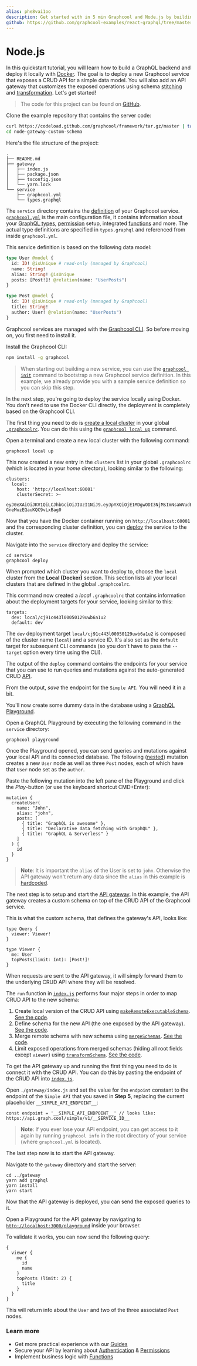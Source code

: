 ```yaml
---
alias: phe8vai1oo
description: Get started with in 5 min Graphcool and Node.js by building a GraphQL backend and deploying it with Docker
github: https://github.com/graphcool-examples/react-graphql/tree/master/quickstart-with-apollo
---
```


# Node.js

In this quickstart tutorial, you will learn how to build a GraphQL backend and deploy it locally with [Docker](https://docker.com/). The goal is to deploy a new Graphcool service that exposes a CRUD API for a simple data model. You will also add an API gateway that customizes the exposed operations using schema [stitching](http://dev.apollodata.com/tools/graphql-tools/schema-stitching.html) and [transformation](https://github.com/graphcool/graphql-transform-schema). Let's get started!

> The code for this project can be found on [GitHub](https://github.com/graphcool/framework/tree/master/examples/node-gateway-custom-schema). 


<Instruction>

Clone the example repository that contains the server code:

```sh
curl https://codeload.github.com/graphcool/framework/tar.gz/master | tar -xz --strip=2 framework-master/examples/node-gateway-custom-schema
cd node-gateway-custom-schema
```

</Instruction>

Here's the file structure of the project:

```(nocopy)
.
├── README.md
├── gateway
│   ├── index.js
│   ├── package.json
│   ├── tsconfig.json
│   └── yarn.lock
└── service
    ├── graphcool.yml
    └── types.graphql
```

The `service` directory contains the [definition](!alias-opheidaix3) of your Graphcool service. [`graphcool.yml`](!alias-foatho8aip) is the main configuration file, it contains information about your [GraphQL types](!alias-eiroozae8u), [permission](!alias-iegoo0heez) setup, integrated [functions](!alias-aiw4aimie9) and more. The actual type definitions are specified in `types.graphql` and referenced from inside `graphcool.yml`.

This service definition is based on the following data model:

```graphql
type User @model {
  id: ID! @isUnique # read-only (managed by Graphcool)
  name: String!
  alias: String! @isUnique
  posts: [Post!]! @relation(name: "UserPosts")
}

type Post @model {
  id: ID! @isUnique # read-only (managed by Graphcool)
  title: String!
  author: User! @relation(name: "UserPosts")
}
```

Graphcool services are managed with the [Graphcool CLI](!alias-zboghez5go). So before moving on, you first need to install it.

<Instruction>

Install the Graphcool CLI:

```sh
npm install -g graphcool
```

</Instruction>

> When starting out building a new service, you can use the [`graphcool init`](!alias-aiteerae6l#graphcool-init) command to bootstrap a new Graphcool service definition. In this example, we already provide you with a sample service definition so you can skip this step.

In the next step, you're going to deploy the service locally using Docker. You don't need to use the Docker CLI directly, the deployment is completely based on the Graphcool CLI.

The first thing you need to do is [create a local cluster](!alias-ohs4asd0pe#create-a-local-cluster) in your global [`.graphcoolrc`](!alias-zoug8seen4). You can do this using the [`graphcool local up`](!alias-aiteerae6l#graphcool-local-up) command.

<Instruction>

Open a terminal and create a new local cluster with the following command:

```bash(path="")
graphcool local up
```

</Instruction>

This now created a new entry in the `clusters` list in your global `.graphcoolrc` (which is located in your _home_ directory), looking similar to the following:

```yml(nocopy)
clusters:
  local:
    host: 'http://localhost:60001'
    clusterSecret: >-
      eyJ0eXAiOiJKV1QiLCJhbGciOiJIUzI1NiJ9.eyJpYXQiOjE1MDgwODI3NjMsImNsaWVudElkIjoiY2o4bmJ5bjE3MDAvMDAxNzdmNHZzN3FxNCJ9.sOyzwJplYF2x9YHXGVtnd-GneMuzEQauKQC9vLxBag0
```

Now that you have the Docker container running on `http://localhost:60001` and the corresponding cluster definition, you can [deploy](!alias-aiteerae6l#graphcool-deploy) the service to the cluster. 

<Instruction>

Navigate into the `service` directory and deploy the service:

```bash(path="")
cd service
graphcool deploy
```

When prompted which cluster you want to deploy to, choose the `local` cluster from the **Local (Docker)** section. This section lists all your local clusters that are defined in the global `.graphcoolrc`.

</Instruction>

This command now created a _local_ `.graphcoolrc` that contains information about the deployment targets for your service, looking similar to this:

```(nocopy)
targets:
  dev: local/cj91c443l00050129uwb6a1u2
  default: dev
```

The `dev` deployment target `local/cj91c443l00050129uwb6a1u2` is composed of the cluster name (`local`) and a service ID. It's also set as the `default` target for subsequent CLI commands (so you don't have to pass the `--target` option every time using the CLI).

The output of the `deploy` command contains the endpoints for your service that you can use to run queries and mutations against the auto-generated CRUD [API](!alias-abogasd0go).

<Instruction>

From the output, _save_ the endpoint for the `Simple API`. You will need it in a bit.

</Instruction>

You'll now create some dummy data in the database using a [GraphQL Playground](https://github.com/graphcool/graphql-playground).

<Instruction>

Open a GraphQL Playground by executing the following command in the `service` directory:

```bash(path="service")
graphcool playground
```

</Instruction>

Once the Playground opened, you can send queries and mutations against your local API and its connected database. The following ([nested](!alias-ol0yuoz6go#nested-mutations)) mutation creates a new `User` node as well as three `Post` nodes, each of which have that `User` node set as the `author`.

<Instruction>

Paste the following mutation into the left pane of the Playground and click the _Play_-button (or use the keyboard shortcut CMD+Enter):

```grahpql
mutation {
  createUser(
    name: "John", 
    alias: "john", 
    posts: [
      { title: "GraphQL is awesome" }, 
      { title: "Declarative data fetching with GraphQL" },
      { title: "GraphQL & Serverless" }
    ]
  ) {
    id
  }
}
```

</Instruction>

> **Note**: It is important the `alias` of the User is set to `john`. Otherwise the API gateway won't return any data since the `alias` in this example is [hardcoded](https://github.com/graphcool/framework/blob/master/examples/node-gateway-custom-schema/gateway/index.js#L46).

The next step is to setup and start the [API gateway](!alias-ucoohic9zu). In this example, the API gateway creates a custom schema on top of the CRUD API of the Graphcool service. 

This is what the custom schema, that defines the gateway's API, looks like:

```graphql(nocopy)
type Query {
  viewer: Viewer!
}

type Viewer {
  me: User
  topPosts(limit: Int): [Post!]!
}
```

When requests are sent to the API gateway, it will simply forward them to the underlying CRUD API where they will be resolved.

The `run` function in [`index.js`](https://github.com/graphcool/framework/blob/master/examples/node-gateway-custom-schema/gateway/index.js) performs four major steps in order to map CRUD API to the new schema:

1. Create local version of the CRUD API using [`makeRemoteExecutableSchema`](http://dev.apollodata.com/tools/graphql-tools/remote-schemas.html#makeRemoteExecutableSchema). [See the code](https://github.com/graphcool/framework/blob/master/examples/node-gateway-custom-schema/gateway/index.js#L15).
2. Define schema for the new API (the one exposed by the API gateway). [See the code](https://github.com/graphcool/framework/blob/master/examples/node-gateway-custom-schema/gateway/index.js#L24).
3. Merge remote schema with new schema using [`mergeSchemas`](http://dev.apollodata.com/tools/graphql-tools/schema-stitching.html#mergeSchemas). [See the code](https://github.com/graphcool/framework/blob/master/examples/node-gateway-custom-schema/gateway/index.js#L36).
4. Limit exposed operations from merged schemas (hiding all root fields except `viewer`) using [`transformSchema`](https://github.com/graphcool/graphql-transform-schema). [See the code](https://github.com/graphcool/framework/blob/master/examples/node-gateway-custom-schema/gateway/index.js#L59).


To get the API gateway up and running the first thing you need to do is connect it with the CRUD API. You can do this by pasting the endpoint of the CRUD API into [`index.js`](https://github.com/graphcool/framework/blob/master/examples/node-gateway-custom-schema/gateway/index.js).

<Instruction>

Open `./gateway/index.js` and set the value for the `endpoint` constant to the endpoint of the `Simple API` that you saved in **Step 5**, replacing the current placeholder `__SIMPLE_API_ENDPOINT__`:

```js(path="gateway/index.js")
const endpoint = '__SIMPLE_API_ENDPOINT__' // looks like: https://api.graph.cool/simple/v1/__SERVICE_ID__
```

</Instruction> 

> **Note**: If you ever lose your API endpoint, you can get access to it again by running `graphcool info` in the root directory of your service (where `graphcool.yml` is located).

The last step now is to start the API gateway.

<Instruction> 

Navigate to the `gateway` directory and start the server: 

```bash(path="gateway")
cd ../gateway
yarn add graphql
yarn install
yarn start
```

</Instruction> 

Now that the API gateway is deployed, you can send the exposed queries to it. 

<Instruction> 

Open a Playground for the API gateway by navigating to [`http://localhost:3000/playground`](http://localhost:3000/playground) inside your browser.

To validate it works, you can now send the following query:

```
{
  viewer {
    me {
      id
      name
    }
    topPosts (limit: 2) {
      title
    }
  }
}
```

</Instruction> 

This will return info about the `User` and two of the three associated `Post` nodes.

### Learn more

* Get more practical experience with our [Guides](https://graph.cool/docs/tutorials)
* Secure your API by learning about [Authentication](!alias-bee4oodood) & [Permissions](!alias-iegoo0heez)
* Implement business logic with [Functions](!alias-aiw4aimie9)

